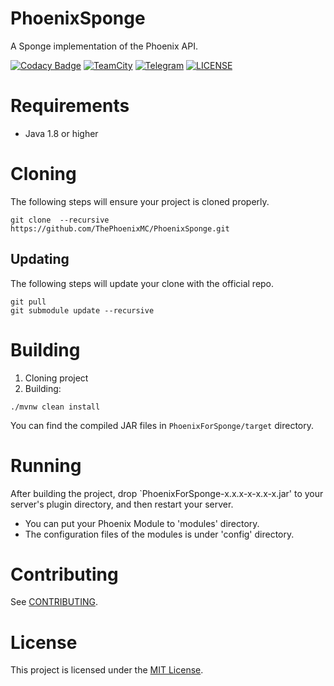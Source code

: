 # PhoenixSponge

A Sponge implementation of the Phoenix API.

[![Codacy Badge](https://api.codacy.com/project/badge/Grade/4bba53b1054b4d2ea640340765336344)](https://app.codacy.com/app/PhoenixMC/PhoenixSponge?utm_source=github.com&utm_medium=referral&utm_content=ThePhoenixMC/PhoenixSponge&utm_campaign=Badge_Grade_Dashboard)
 [![TeamCity](https://img.shields.io/teamcity/http/ci.lss233.com/s/PhoenixFramework_PhoenixSponge.svg)](https://ci.lss233.com/viewType.html?buildTypeId=PhoenixFramework_PhoenixSponge&guest=1)
[![Telegram](https://img.shields.io/badge/chat-Telegram-blue.svg)](https://t.me/PhoenixMCDev)
[![LICENSE](https://img.shields.io/github/license/ThePhoenixMC/PhoenixSponge.svg)](LICENSE)



# Requirements

-  Java 1.8 or higher

# Cloning
The following steps will ensure your project is cloned properly.

 ```
git clone  --recursive https://github.com/ThePhoenixMC/PhoenixSponge.git
```

## Updating 
The following steps will update your clone with the official repo.

```
git pull
git submodule update --recursive
```
# Building

1.  Cloning project
2. Building:
```
./mvnw clean install
```
You can find the compiled JAR files in `PhoenixForSponge/target` directory.

# Running

After building the project, drop `PhoenixForSponge-x.x.x-x-x.x-x.jar' to your server's plugin directory, and then restart your server.

-  You can put your Phoenix Module to 'modules' directory.
- The configuration files of the modules is under 'config' directory.


# Contributing

See [CONTRIBUTING](CONTRIBUTING.md).

# License

This project is licensed under the [MIT License](LICENSE).